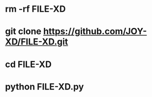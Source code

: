 # rm -rf FILE-XD

# git clone https://github.com/JOY-XD/FILE-XD.git

# cd FILE-XD

# python FILE-XD.py
